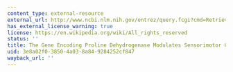 ```yaml
---
content_type: external-resource
external_url: http://www.ncbi.nlm.nih.gov/entrez/query.fcgi?cmd=Retrieve&db=PubMed&dopt=Citation&list_uids=10192398
has_external_license_warning: true
license: https://en.wikipedia.org/wiki/All_rights_reserved
status: ''
title: The Gene Encoding Proline Dehydrogenase Modulates Sensorimotor Gating in Mice
uid: 3e8a02f0-3850-4a03-8a84-9284252cf847
wayback_url: ''
---
```

